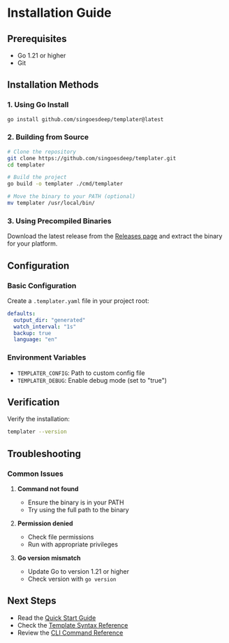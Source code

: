# Installation Guide

## Prerequisites
- Go 1.21 or higher
- Git

## Installation Methods

### 1. Using Go Install
```bash
go install github.com/singoesdeep/templater@latest
```

### 2. Building from Source
```bash
# Clone the repository
git clone https://github.com/singoesdeep/templater.git
cd templater

# Build the project
go build -o templater ./cmd/templater

# Move the binary to your PATH (optional)
mv templater /usr/local/bin/
```

### 3. Using Precompiled Binaries
Download the latest release from the [Releases page](https://github.com/singoesdeep/templater/releases) and extract the binary for your platform.

## Configuration

### Basic Configuration
Create a `.templater.yaml` file in your project root:

```yaml
defaults:
  output_dir: "generated"
  watch_interval: "1s"
  backup: true
  language: "en"
```

### Environment Variables
- `TEMPLATER_CONFIG`: Path to custom config file
- `TEMPLATER_DEBUG`: Enable debug mode (set to "true")

## Verification

Verify the installation:
```bash
templater --version
```

## Troubleshooting

### Common Issues

1. **Command not found**
   - Ensure the binary is in your PATH
   - Try using the full path to the binary

2. **Permission denied**
   - Check file permissions
   - Run with appropriate privileges

3. **Go version mismatch**
   - Update Go to version 1.21 or higher
   - Check version with `go version`

## Next Steps

- Read the [Quick Start Guide](QUICKSTART.md)
- Check the [Template Syntax Reference](TEMPLATE_SYNTAX.md)
- Review the [CLI Command Reference](CLI_REFERENCE.md) 